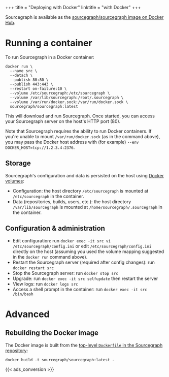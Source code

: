 +++
title = "Deploying with Docker"
linktitle = "with Docker"
+++

Sourcegraph is available as the
[sourcegraph/sourcegraph image on Docker Hub](https://hub.docker.com/r/sourcegraph/sourcegraph/).

# Running a container

To run Sourcegraph in a Docker container:

```
docker run \
  --name src \
  --detach \
  --publish 80:80 \
  --publish 443:443 \
  --restart on-failure:10 \
  --volume /etc/sourcegraph:/etc/sourcegraph \
  --volume /var/lib/sourcegraph:/root/.sourcegraph \
  --volume /var/run/docker.sock:/var/run/docker.sock \
  sourcegraph/sourcegraph:latest
```

This will download and run Sourcegraph. Once started, you can access
your Sourcegraph server on the host's HTTP port (80).

Note that Sourcegraph requires the ability to run Docker
containers. If you're unable to mount `/var/run/docker.sock` (as in
the command above), you may pass the Docker host address with (for
example) `--env DOCKER_HOST=tcp://1.2.3.4:2376`.


## Storage

Sourcegraph's configuration and data is persisted on the host using
[Docker volumes](https://docs.docker.com/userguide/dockervolumes/):

* Configuration: the host directory `/etc/sourcegraph` is mounted at
  `/etc/sourcegraph` in the container.
* Data (repositories, builds, users, etc.): the host directory
  `/var/lib/sourcegraph` is mounted at
  `/home/sourcegraph/.sourcegraph` in the container.


## Configuration & administration

* Edit configuration: run `docker exec -it src vi
  /etc/sourcegraph/config.ini` or edit `/etc/sourcegraph/config.ini`
  directly on the host (assuming you used the volume mapping suggested
  in the `docker run` command above).
* Restart the Sourcegraph server (required after config changes): run
  `docker restart src`
* Stop the Sourcegraph server: run `docker stop src`
* Upgrade: run `docker exec -it src selfupdate` then restart the server
* View logs: run `docker logs src`
* Access a shell prompt in the container: run `docker exec -it src
  /bin/bash`


# Advanced

## Rebuilding the Docker image

The Docker image is built from the
[top-level `Dockerfile` in the Sourcegraph repository](https://src.sourcegraph.com/sourcegraph/.tree/Dockerfile):

```
docker build -t sourcegraph/sourcegraph:latest .
```

{{< ads_conversion >}}
